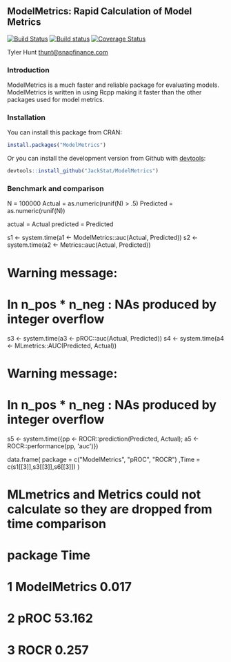 ## ModelMetrics: Rapid Calculation of Model Metrics
[![Build Status](https://travis-ci.org/JackStat/ModelMetrics.svg?branch=master)](https://travis-ci.org/JackStat/ModelMetrics)
[![Build status](https://ci.appveyor.com/api/projects/status/evm55ctrlwp6fjs3/branch/master?svg=true)](https://ci.appveyor.com/project/JackStat/modelmetrics/branch/master)
[![Coverage Status](https://coveralls.io/repos/github/JackStat/ModelMetrics/badge.svg?branch=master)](https://coveralls.io/github/JackStat/ModelMetrics?branch=master)

Tyler Hunt thunt@snapfinance.com

### Introduction
ModelMetrics is a much faster and reliable package for evaluating models. ModelMetrics is written in using Rcpp making it faster than the other packages used for model metrics.


### Installation

You can install this package from CRAN:

```r
install.packages("ModelMetrics")
```

Or you can install the development version from Github with [devtools](https://github.com/hadley/devtools):

```r
devtools::install_github("JackStat/ModelMetrics")
```


### Benchmark and comparison
N = 100000
Actual = as.numeric(runif(N) > .5)
Predicted = as.numeric(runif(N))

actual = Actual
predicted = Predicted

s1 <- system.time(a1 <- ModelMetrics::auc(Actual, Predicted))
s2 <- system.time(a2 <- Metrics::auc(Actual, Predicted))
# Warning message:
# In n_pos * n_neg : NAs produced by integer overflow
s3 <- system.time(a3 <- pROC::auc(Actual, Predicted))
s4 <- system.time(a4 <- MLmetrics::AUC(Predicted, Actual))
# Warning message:
# In n_pos * n_neg : NAs produced by integer overflow
s5 <- system.time({pp <- ROCR::prediction(Predicted, Actual); a5 <- ROCR::performance(pp, 'auc')})


data.frame(
  package = c("ModelMetrics", "pROC", "ROCR")
  ,Time = c(s1[[3]],s3[[3]],s6[[3]])
)

# MLmetrics and Metrics could not calculate so they are dropped from time comparison
#        package   Time
# 1 ModelMetrics  0.017
# 2         pROC 53.162
# 3         ROCR  0.257




